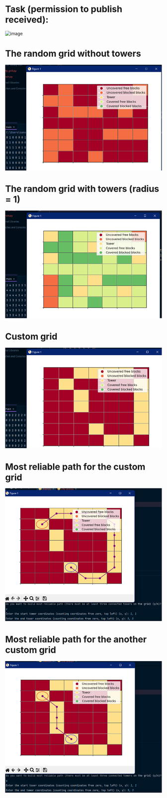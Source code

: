 # Task (permission to publish received):
![image](https://github.com/NatsionalnoeDostoyanie/Solution/assets/115481137/efde0e23-a0ed-4fa9-a790-fd0f4185be69)

# The random grid without towers
<img src="screenshots/Снимок экрана 2023-11-04 040021.png">

# The random grid with towers (radius = 1)
<img src="screenshots/Снимок экрана 2023-11-04 040114.png">

# Custom grid
<img src="screenshots/Снимок экрана 2023-11-04 040239.png">

# Most reliable path for the custom grid
<img src="screenshots/Снимок экрана 2023-11-04 040335.png">

# Most reliable path for the another custom grid
<img src="screenshots/Снимок экрана 2023-11-04 040416.png">
